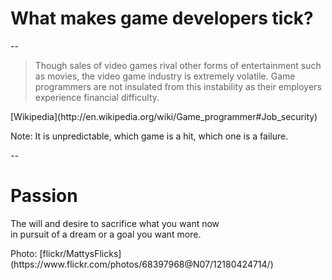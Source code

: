 # What makes game developers tick?

--

> Though sales of video games rival other forms of entertainment such as movies,
the video game industry is extremely volatile.
Game programmers are not insulated from this instability as their employers experience financial difficulty.
<footer>[Wikipedia](http://en.wikipedia.org/wiki/Game_programmer#Job_security)</footer>

Note:
It is unpredictable, which game is a hit, which one is a failure.

--

<!-- .slide: data-background="images/12180424714_3022826af3_k.jpg" -->
# Passion

The will and desire to sacrifice what you want now<br>
in pursuit of a dream or a goal you want more.

<div class="attribution">Photo: [flickr/MattysFlicks](https://www.flickr.com/photos/68397968@N07/12180424714/)</div>
